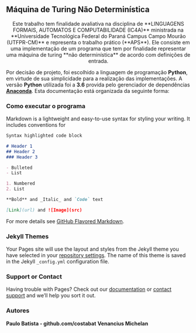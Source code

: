 ## Máquina de Turing Não Determinística
 <p style="text-align: center;">
 Este trabalho tem finalidade avaliativa na disciplina de **LINGUAGENS FORMAIS, AUTOMATOS E COMPUTABILIDADE (IC4A)** ministrada na **Universidade Tecnológica Federal do Paraná Campus Campo Mourão (UTFPR-CM)** e representa o trabalho prático (**APS**). Ele consiste em uma implementação de um programa que tem por finalidade representar uma máquina de turing **não determinística** de acordo com definições de entrada.</p>

Por decisão de projeto, foi escolhido a linguagem de programação **Python**, em virtude de sua simplicidade para a realização das implementações. A versão **Python** utilizada foi a **3.6** provida pelo gerenciador de dependências [**Anaconda**](https://anaconda.org/). Esta documentação está organizada da seguinte forma: 

### Como executar o programa

Markdown is a lightweight and easy-to-use syntax for styling your writing. It includes conventions for

```markdown
Syntax highlighted code block

# Header 1
## Header 2
### Header 3

- Bulleted
- List

1. Numbered
2. List

**Bold** and _Italic_ and `Code` text

[Link](url) and ![Image](src)
```

For more details see [GitHub Flavored Markdown](https://guides.github.com/features/mastering-markdown/).

### Jekyll Themes

Your Pages site will use the layout and styles from the Jekyll theme you have selected in your [repository settings](https://github.com/costabatista/turing_machine/settings). The name of this theme is saved in the Jekyll `_config.yml` configuration file.

### Support or Contact

Having trouble with Pages? Check out our [documentation](https://help.github.com/categories/github-pages-basics/) or [contact support](https://github.com/contact) and we’ll help you sort it out.

### Autores
**Paulo Batista - github.com/costabat** 
**Venancius Michelan**
